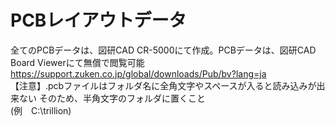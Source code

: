 # PCBレイアウトデータ  

全てのPCBデータは、図研CAD CR-5000にて作成。PCBデータは、図研CAD Board Viewerにて無償で閲覧可能  
https://support.zuken.co.jp/global/downloads/Pub/bv?lang=ja  
【注意】.pcbファイルはフォルダ名に全角文字やスペースが入ると読み込みが出来ない
そのため、半角文字のフォルダに置くこと  
(例　C:\trillion\)
